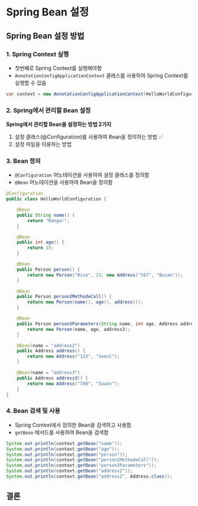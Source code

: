 # Spring Bean 설정



## Spring Bean 설정 방법


### 1. Spring Context 실행

* 첫번째로 Spring Context를 실행해야함
* `AnnotationConfigApplicationContext` 클래스를 사용하여 Spring Context를 실행할 수 있음

```java
var context = new AnnotationConfigApplicationContext(HelloWorldConfiguration.class);
```

### 2. Spring에서 관리할 Bean 설정

**Spring에서 관리할 Bean을 설정하는 방법 2가지**
1. 설정 클래스(@Configuration)를 사용하여 Bean을 정의하는 방법 ✅
2. 설정 파일을 이용하는 방법



### 3. Bean 정의

* `@Configuration` 어노테이션을 사용하여 설정 클래스를 정의함
* `@Bean` 어노테이션을 사용하여 Bean을 정의함

```java
@Configuration
public class HelloWorldConfiguration {

    @Bean
    public String name() {
        return "Ranga!";
    }

    @Bean
    public int age() {
        return 15;
    }

    @Bean
    public Person person() {
        return new Person("Riva", 23, new Address("567", "Busan"));
    }

    @Bean
    public Person person2MethodeCall() {
        return new Person(name(), age(), address());
    }

    @Bean
    public Person person3Parameters(String name, int age, Address address3) {
        return new Person(name, age, address3);
    }

    @Bean(name = "address2")
    public Address address() {
        return new Address("123", "Seoul");
    }

    @Bean(name = "address3")
    public Address address3() {
        return new Address("789", "Suwon");
    }
}
```

### 4. Bean 검색 및 사용

* Spring Context에서 정의한 Bean을 검색하고 사용함.
* `getBean` 메서드를 사용하여 Bean을 검색함

```java
System.out.println(context.getBean("name"));
System.out.println(context.getBean("age"));
System.out.println(context.getBean("person"));
System.out.println(context.getBean("person2MethodeCall"));
System.out.println(context.getBean("person3Parameters"));
System.out.println(context.getBean("address2"));
System.out.println(context.getBean("address2", Address.class));
```

## 결론

